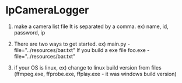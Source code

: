 # IpCameraLogger

1. make a camera list file
It is separated by a comma.
ex) 
name, id, password, ip


2. There are two ways to get started.
ex) 
main.py -file="../resources/bar.txt"
If you build a exe file
foo.exe -file="../resources/bar.txt"


3. if your OS is linux,
ex)
change to linux build version from files
(ffmpeg.exe, ffprobe.exe, ffplay.exe -  it was windows build version) 

